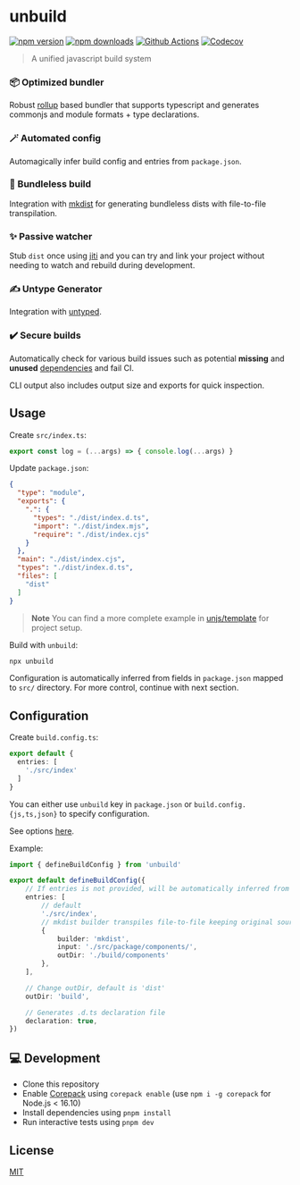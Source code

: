 # unbuild

[![npm version][npm-version-src]][npm-version-href]
[![npm downloads][npm-downloads-src]][npm-downloads-href]
[![Github Actions][github-actions-src]][github-actions-href]
[![Codecov][codecov-src]][codecov-href]

> A unified javascript build system

### 📦 Optimized bundler

Robust [rollup](https://rollupjs.org) based bundler that supports typescript and generates commonjs and module formats + type declarations.

### 🪄 Automated config

Automagically infer build config and entries from `package.json`.

### 📁 Bundleless build

Integration with [mkdist](https://github.com/unjs/mkdist) for generating bundleless dists with file-to-file transpilation.

### ✨ Passive watcher

Stub `dist` once using  [jiti](https://github.com/unjs/jiti) and you can try and link your project without needing to watch and rebuild during development.

### ✍ Untype Generator

Integration with [untyped](https://github.com/unjs/untyped).

### ✔️ Secure builds

Automatically check for various build issues such as potential **missing** and **unused** [dependencies](https://docs.npmjs.com/cli/v7/configuring-npm/package-json#dependencies) and fail CI.

CLI output also includes output size and exports for quick inspection.

## Usage

Create `src/index.ts`:

```ts
export const log = (...args) => { console.log(...args) }
```

Update `package.json`:

```json
{
  "type": "module",
  "exports": {
    ".": {
      "types": "./dist/index.d.ts",
      "import": "./dist/index.mjs",
      "require": "./dist/index.cjs"
    }
  },
  "main": "./dist/index.cjs",
  "types": "./dist/index.d.ts",
  "files": [
    "dist"
  ]
}
```

> **Note**
> You can find a more complete example in [unjs/template](https://github.com/unjs/template) for project setup.

Build with `unbuild`:

```sh
npx unbuild
```

Configuration is automatically inferred from fields in `package.json` mapped to `src/` directory. For more control, continue with next section.


## Configuration

Create `build.config.ts`:

```ts
export default {
  entries: [
    './src/index'
  ]
}
```

You can either use `unbuild` key in `package.json` or `build.config.{js,ts,json}` to specify configuration.

See options [here](./src/types.ts).

Example:

```ts
import { defineBuildConfig } from 'unbuild'

export default defineBuildConfig({
    // If entries is not provided, will be automatically inferred from package.json
    entries: [
        // default
        './src/index',
        // mkdist builder transpiles file-to-file keeping original sources structure
        {
            builder: 'mkdist',
            input: './src/package/components/',
            outDir: './build/components'
        },
    ],

    // Change outDir, default is 'dist'
    outDir: 'build',

    // Generates .d.ts declaration file
    declaration: true,
})
```

## 💻 Development

- Clone this repository
- Enable [Corepack](https://github.com/nodejs/corepack) using `corepack enable` (use `npm i -g corepack` for Node.js < 16.10)
- Install dependencies using `pnpm install`
- Run interactive tests using `pnpm dev`

## License

[MIT](./LICENSE)

<!-- Badges -->
[npm-version-src]: https://img.shields.io/npm/v/unbuild?style=flat-square
[npm-version-href]: https://npmjs.com/package/unbuild

[npm-downloads-src]: https://img.shields.io/npm/dm/unbuild?style=flat-square
[npm-downloads-href]: https://npmjs.com/package/unbuild

[github-actions-src]: https://img.shields.io/github/workflow/status/unjs/unbuild/ci/main?style=flat-square
[github-actions-href]: https://github.com/unjs/unbuild/actions?query=workflow%3Aci

[codecov-src]: https://img.shields.io/codecov/c/gh/unjs/unbuild/main?style=flat-square
[codecov-href]: https://codecov.io/gh/unjs/unbuild
